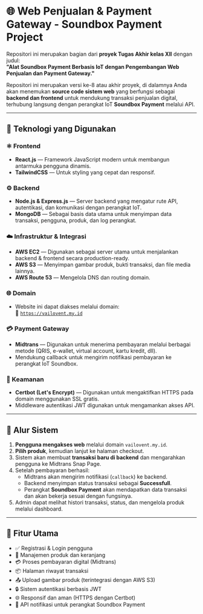 # 🌐 Web Penjualan & Payment Gateway - Soundbox Payment Project

Repositori ini merupakan bagian dari **proyek Tugas Akhir kelas XII** dengan judul:  
**"Alat Soundbox Payment Berbasis IoT dengan Pengembangan Web Penjualan dan Payment Gateway."**

Repositori ini merupakan versi ke-8 atau akhir proyek, di dalamnya Anda akan menemukan **source code sistem web** yang berfungsi sebagai **backend dan frontend** untuk mendukung transaksi penjualan digital, terhubung langsung dengan perangkat IoT **Soundbox Payment** melalui API.

---

## 🔧 Teknologi yang Digunakan

### ⚛️ Frontend
- **React.js** — Framework JavaScript modern untuk membangun antarmuka pengguna dinamis.
- **TailwindCSS** — Untuk styling yang cepat dan responsif.

### ⚙️ Backend
- **Node.js & Express.js** — Server backend yang mengatur rute API, autentikasi, dan komunikasi dengan perangkat IoT.
- **MongoDB** — Sebagai basis data utama untuk menyimpan data transaksi, pengguna, produk, dan log perangkat.

### ☁️ Infrastruktur & Integrasi
- **AWS EC2** — Digunakan sebagai server utama untuk menjalankan backend & frontend secara production-ready.
- **AWS S3** — Menyimpan gambar produk, bukti transaksi, dan file media lainnya.
- **AWS Route 53** — Mengelola DNS dan routing domain.

### 🌐 Domain
- Website ini dapat diakses melalui domain:  
  🔗 [`https://vailovent.my.id`](https://vailovent.my.id)

### 💳 Payment Gateway
- **Midtrans** — Digunakan untuk menerima pembayaran melalui berbagai metode (QRIS, e-wallet, virtual account, kartu kredit, dll).
- Mendukung callback untuk mengirim notifikasi pembayaran ke perangkat IoT Soundbox.

### 🔐 Keamanan
- **Certbot (Let's Encrypt)** — Digunakan untuk mengaktifkan HTTPS pada domain menggunakan SSL gratis.
- Middleware autentikasi JWT digunakan untuk mengamankan akses API.

---

## 🔁 Alur Sistem

1. **Pengguna mengakses web** melalui domain `vailovent.my.id`.
2. **Pilih produk**, kemudian lanjut ke halaman checkout.
3. Sistem akan membuat **transaksi baru di backend** dan mengarahkan pengguna ke Midtrans Snap Page.
4. Setelah pembayaran berhasil:
   - Midtrans akan mengirim notifikasi (`callback`) ke backend.
   - Backend menyimpan status transaksi sebagai **Successfull**.
   - Perangkat **Soundbox Payment** akan mendapatkan data transaksi dan akan bekerja sesuai dengan fungsinya.
5. Admin dapat melihat histori transaksi, status, dan mengelola produk melalui dashboard.

---

## 🚀 Fitur Utama

- ✅ Registrasi & Login pengguna
- 🛒 Manajemen produk dan keranjang
- 💳 Proses pembayaran digital (Midtrans)
- 📦 Halaman riwayat transaksi
- 📤 Upload gambar produk (terintegrasi dengan AWS S3)
- 🔒 Sistem autentikasi berbasis JWT
- 🌐 Responsif dan aman (HTTPS dengan Certbot)
- 🔔 API notifikasi untuk perangkat Soundbox Payment

